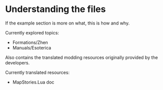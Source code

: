 # Understanding the files

If the example section is more on what, this is how and why.

Currently explored topics:

- Formations/Zhen
- Manuals/Esoterica

Also contains the translated modding resources originally provided by the developers.

Currently translated resources:

- MapStories.Lua doc
